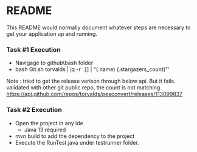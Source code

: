 # README #

This README would normally document whatever steps are necessary to get your application up and running.

### Task #1 Execution

* Navigage to github\bash folder
*  bash Git.sh torvalds | jq -r '.[] | "\(.name) \(.stargazers_count)"'

Note : tried to get the release verison through below api. But it fails. validated with other git public repo, the count is not matching. 
https://api.github.com/repos/torvalds/pesconvert/releases/113099837



### Task #2 Execution
* Open the project in any ide 
	- Java 13 required
* mvn build to add the dependency to the project
* Execute the RunTest.java under testrunner folder.

